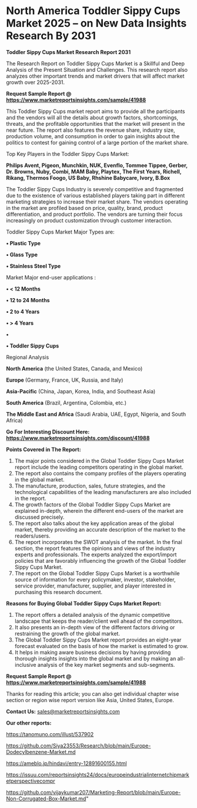 # North America Toddler Sippy Cups Market 2025 – on New Data Insights Research By 2031

<strong>Toddler Sippy Cups Market Research Report 2031</strong>

The Research Report on Toddler Sippy Cups Market is a Skillful and Deep Analysis of the Present Situation and Challenges. This research report also analyzes other important trends and market drivers that will affect market growth over 2025-2031.

<strong>Request Sample Report @ <a href=https://www.marketreportsinsights.com/sample/41988>https://www.marketreportsinsights.com/sample/41988</a></strong>

This Toddler Sippy Cups market report aims to provide all the participants and the vendors will all the details about growth factors, shortcomings, threats, and the profitable opportunities that the market will present in the near future. The report also features the revenue share, industry size, production volume, and consumption in order to gain insights about the politics to contest for gaining control of a large portion of the market share.

Top Key Players in the Toddler Sippy Cups Market:

<strong>Philips Avent, Pigeon, Munchkin, NUK, Evenflo, Tommee Tippee, Gerber, Dr. Browns, Nuby, Combi, MAM Baby, Playtex, The First Years, Richell, Rikang, Thermos Foogo, US Baby, Rhshine Babycare, Ivory, B.Box</strong>

The Toddler Sippy Cups Industry is severely competitive and fragmented due to the existence of various established players taking part in different marketing strategies to increase their market share. The vendors operating in the market are profiled based on price, quality, brand, product differentiation, and product portfolio. The vendors are turning their focus increasingly on product customization through customer interaction.

Toddler Sippy Cups Market Major Types are:

<strong>•  Plastic Type

•  Glass Type

•  Stainless Steel Type</strong>

Market Major end-user applications :

<strong>•  < 12 Months

•  12 to 24 Months

•  2 to 4 Years 

•  > 4 Years

•  

•  Toddler Sippy Cups</strong>

Regional Analysis

</u><strong><b>North America</b></strong> (the United States, Canada, and Mexico)

<strong><b>Europe </b></strong>(Germany, France, UK, Russia, and Italy)

<strong><b>Asia-Pacific</b></strong> (China, Japan, Korea, India, and Southeast Asia)

<strong><b>South America</b></strong> (Brazil, Argentina, Colombia, etc.)

<strong><b>The Middle East and Africa</b></strong> (Saudi Arabia, UAE, Egypt, Nigeria, and South Africa)

<strong>Go For Interesting Discount Here: <a href=https://www.marketreportsinsights.com/discount/41988>https://www.marketreportsinsights.com/discount/41988</a></strong>

<strong>Points Covered in The Report:</strong>
<ol>
  <li>The major points considered in the Global Toddler Sippy Cups Market report include the leading competitors operating in the global market.</li>
  <li>The report also contains the company profiles of the players operating in the global market.</li>
  <li>The manufacture, production, sales, future strategies, and the technological capabilities of the leading manufacturers are also included in the report.</li>
  <li>The growth factors of the Global Toddler Sippy Cups Market are explained in-depth, wherein the different end-users of the market are discussed precisely.</li>
  <li>The report also talks about the key application areas of the global market, thereby providing an accurate description of the market to the readers/users.</li>
  <li>The report incorporates the SWOT analysis of the market. In the final section, the report features the opinions and views of the industry experts and professionals. The experts analyzed the export/import policies that are favorably influencing the growth of the Global Toddler Sippy Cups Market.</li>
  <li>The report on the Global Toddler Sippy Cups Market is a worthwhile source of information for every policymaker, investor, stakeholder, service provider, manufacturer, supplier, and player interested in purchasing this research document.</li>
</ol>
<strong>Reasons for Buying Global Toddler Sippy Cups Market Report:</strong>

<ol>
  <li>The report offers a detailed analysis of the dynamic competitive landscape that keeps the reader/client well ahead of the competitors.</li>
  <li>It also presents an in-depth view of the different factors driving or restraining the growth of the global market.</li>
  <li>The Global Toddler Sippy Cups Market report provides an eight-year forecast evaluated on the basis of how the market is estimated to grow.</li>
  <li>It helps in making aware business decisions by having providing thorough insights insights into the global market and by making an all-inclusive analysis of the key market segments and sub-segments.</li>
</ol>
<strong>Request Sample Report @ <a href=https://www.marketreportsinsights.com/sample/41988>https://www.marketreportsinsights.com/sample/41988</a></strong>


Thanks for reading this article; you can also get individual chapter wise section or region wise report version like Asia, United States, Europe.

<strong>Contact Us:</strong>
sales@marketreportsinsights.com

<strong>Our other reports:</strong>

<a href=https://tanomuno.com/illust/537902>https://tanomuno.com/illust/537902</a>

<a href=https://github.com/Siya23553/Research/blob/main/Europe-Dodecylbenzene-Market.md>https://github.com/Siya23553/Research/blob/main/Europe-Dodecylbenzene-Market.md</a>

<a href=https://ameblo.jp/hindavi/entry-12891600155.html>https://ameblo.jp/hindavi/entry-12891600155.html</a>

<a href=https://issuu.com/reportsinsights24/docs/europeindustrialinternetchipmarketperspectivecompr>https://issuu.com/reportsinsights24/docs/europeindustrialinternetchipmarketperspectivecompr</a>

<a href=https://github.com/vijaykumar207/Marketing-Report/blob/main/Europe-Non-Corrugated-Box-Market.md>https://github.com/vijaykumar207/Marketing-Report/blob/main/Europe-Non-Corrugated-Box-Market.md</a>"
